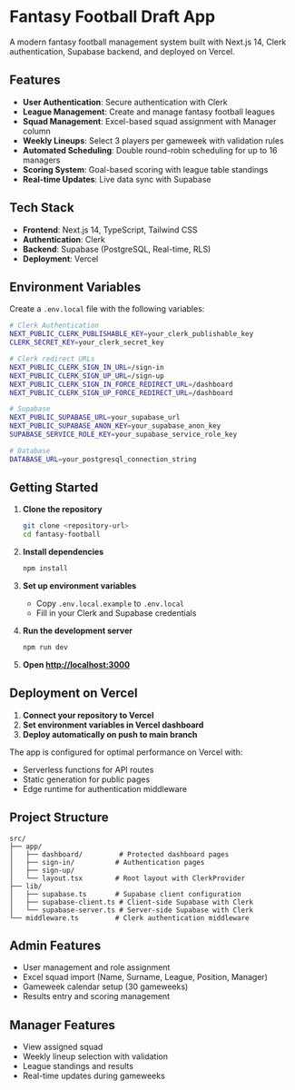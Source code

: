 # Fantasy Football Draft App

A modern fantasy football management system built with Next.js 14, Clerk authentication, Supabase backend, and deployed on Vercel.

## Features

- **User Authentication**: Secure authentication with Clerk
- **League Management**: Create and manage fantasy football leagues
- **Squad Management**: Excel-based squad assignment with Manager column
- **Weekly Lineups**: Select 3 players per gameweek with validation rules
- **Automated Scheduling**: Double round-robin scheduling for up to 16 managers
- **Scoring System**: Goal-based scoring with league table standings
- **Real-time Updates**: Live data sync with Supabase

## Tech Stack

- **Frontend**: Next.js 14, TypeScript, Tailwind CSS
- **Authentication**: Clerk
- **Backend**: Supabase (PostgreSQL, Real-time, RLS)
- **Deployment**: Vercel

## Environment Variables

Create a `.env.local` file with the following variables:

```bash
# Clerk Authentication
NEXT_PUBLIC_CLERK_PUBLISHABLE_KEY=your_clerk_publishable_key
CLERK_SECRET_KEY=your_clerk_secret_key

# Clerk redirect URLs
NEXT_PUBLIC_CLERK_SIGN_IN_URL=/sign-in
NEXT_PUBLIC_CLERK_SIGN_UP_URL=/sign-up
NEXT_PUBLIC_CLERK_SIGN_IN_FORCE_REDIRECT_URL=/dashboard
NEXT_PUBLIC_CLERK_SIGN_UP_FORCE_REDIRECT_URL=/dashboard

# Supabase
NEXT_PUBLIC_SUPABASE_URL=your_supabase_url
NEXT_PUBLIC_SUPABASE_ANON_KEY=your_supabase_anon_key
SUPABASE_SERVICE_ROLE_KEY=your_supabase_service_role_key

# Database
DATABASE_URL=your_postgresql_connection_string
```

## Getting Started

1. **Clone the repository**
   ```bash
   git clone <repository-url>
   cd fantasy-football
   ```

2. **Install dependencies**
   ```bash
   npm install
   ```

3. **Set up environment variables**
   - Copy `.env.local.example` to `.env.local`
   - Fill in your Clerk and Supabase credentials

4. **Run the development server**
   ```bash
   npm run dev
   ```

5. **Open [http://localhost:3000](http://localhost:3000)**

## Deployment on Vercel

1. **Connect your repository to Vercel**
2. **Set environment variables in Vercel dashboard**
3. **Deploy automatically on push to main branch**

The app is configured for optimal performance on Vercel with:
- Serverless functions for API routes
- Static generation for public pages
- Edge runtime for authentication middleware

## Project Structure

```
src/
├── app/
│   ├── dashboard/         # Protected dashboard pages
│   ├── sign-in/          # Authentication pages
│   ├── sign-up/
│   └── layout.tsx        # Root layout with ClerkProvider
├── lib/
│   ├── supabase.ts       # Supabase client configuration
│   ├── supabase-client.ts # Client-side Supabase with Clerk
│   └── supabase-server.ts # Server-side Supabase with Clerk
└── middleware.ts         # Clerk authentication middleware
```

## Admin Features

- User management and role assignment
- Excel squad import (Name, Surname, League, Position, Manager)
- Gameweek calendar setup (30 gameweeks)
- Results entry and scoring management

## Manager Features

- View assigned squad
- Weekly lineup selection with validation
- League standings and results
- Real-time updates during gameweeks

